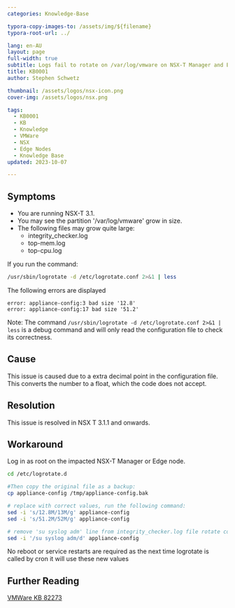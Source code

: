 ```yaml
---
categories: Knowledge-Base

typora-copy-images-to: /assets/img/${filename}
typora-root-url: ../

lang: en-AU
layout: page
full-width: true
subtitle: Logs fail to rotate on /var/log/vmware on NSX-T Manager and Edge Nodes
title: KB0001
author: Stephen Schwetz

thumbnail: /assets/logos/nsx-icon.png
cover-img: /assets/logos/nsx.png

tags: 
  - KB0001
  - KB
  - Knowledge
  - VMWare 
  - NSX
  - Edge Nodes	
  - Knowledge Base
updated: 2023-10-07

---
```




## Symptoms

* You are running NSX-T 3.1.
* You may see the partition '/var/log/vmware'  grow in size.
* The following files may grow quite large:
  * integrity_checker.log
  * top-mem.log
  * top-cpu.log

If you run the command: 

``` bash 
/usr/sbin/logrotate -d /etc/logrotate.conf 2>&1 | less
```

The following errors are displayed

```
error: appliance-config:3 bad size '12.8'
error: appliance-config:17 bad size '51.2'
```

Note: The command ```/usr/sbin/logrotate -d /etc/logrotate.conf 2>&1 | less```  is a debug command and will only read the configuration file to check its correctness.

## Cause

This issue is caused due to a extra decimal point in the configuration file. This converts the number to a float, which the code does not accept.

## Resolution

This issue is resolved in NSX T 3.1.1 and onwards. 

## Workaround

Log in as root on the impacted NSX-T Manager or Edge node.

``` bash
cd /etc/logrotate.d

#Then copy the original file as a backup: 
cp appliance-config /tmp/appliance-config.bak

# replace with correct values, run the following command:
sed -i 's/12.8M/13M/g' appliance-config
sed -i 's/51.2M/52M/g' appliance-config

# remove 'su syslog adm' line from integrity_checker.log file rotate config section:
sed -i '/su syslog adm/d' appliance-config
```

No reboot or service restarts are required as the next time logrotate is called by cron it will use these new values

## Further Reading

[VMWare KB 82273](https://kb.vmware.com/s/article/82273)
